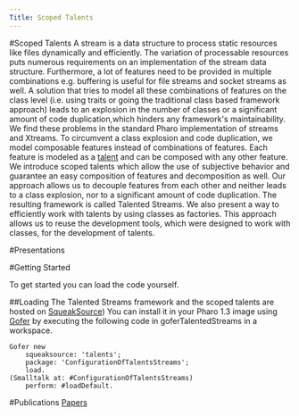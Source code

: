 ```yaml
---
Title: Scoped Talents
---
```

#Scoped Talents
A stream is a data structure to process static resources like files dynamically and
efficiently. The variation of processable resources puts numerous requirements on
an implementation of the stream data structure. Furthermore, a lot of features need to be provided in multiple combinations e.g. buffering is useful for file streams and socket streams
as well. A solution that tries to model all these combinations of features on the
class level (i.e. using traits or going the traditional class based framework approach) leads to an explosion in the number of classes or a significant amount of code duplication,which hinders any framework's maintainability. We find these problems in the standard
Pharo implementation of streams and Xtreams. To circumvent a class explosion and code duplication, we model composable features instead of combinations of features. Each feature is modeled as a [talent](/research/bifrost/talents) and can be composed with any other feature. We introduce scoped talents which allow the use of subjective behavior and guarantee an easy composition of features and decomposition as well. Our approach allows us to decouple features from each other and neither leads to a class explosion, nor to a significant amount of code duplication. The
resulting framework is called Talented Streams. We also present a way to efficiently work with talents by using classes as factories. This approach allows us to reuse the development tools, which were designed to work with classes, for the development of talents.

#Presentations


#Getting Started

To get started you can load the code yourself.


##Loading
The Talented Streams framework and the scoped talents are hosted on [SqueakSource](http://www.squeaksource.com/talents.html))
You can install it in your Pharo 1.3 image using [Gofer](http://www.lukas-renggli.ch/blog/gofer)
by executing the following code in goferTalentedStreams in a workspace.


```
Gofer new 
	squeaksource: 'talents';
	package: 'ConfigurationOfTalentsStreams';
	load.
(Smalltalk at: #ConfigurationOfTalentsStreams)
	perform: #loadDefault.
```

#Publications
[Papers](%assets_url%/scgbib/?query=talents&filter=Year)

